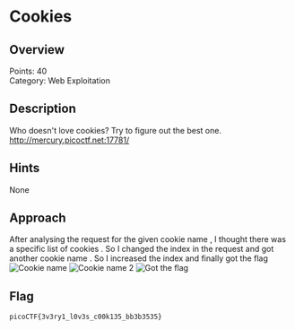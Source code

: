# Cookies

## Overview
Points: 40  
Category: Web Exploitation

## Description
Who doesn't love cookies? Try to figure out the best one. http://mercury.picoctf.net:17781/

## Hints
None

## Approach

After analysing the request for the given cookie name , I thought there was a specific list of cookies . So I changed the index in the request and got another cookie name . So I increased the index and finally got the flag 
![ Cookie name](https://cdn.discordapp.com/attachments/776326384355377152/988312341286367312/Screenshot_from_2022-06-20_10-48-17.png) 
![ Cookie name 2](https://cdn.discordapp.com/attachments/776326384355377152/988312340950814761/Screenshot_from_2022-06-20_10-48-57.png)
![ Got the flag](https://cdn.discordapp.com/attachments/776326384355377152/988312341521264691/Screenshot_from_2022-06-20_10-47-10.png)

## Flag
`picoCTF{3v3ry1_l0v3s_c00k135_bb3b3535}`
